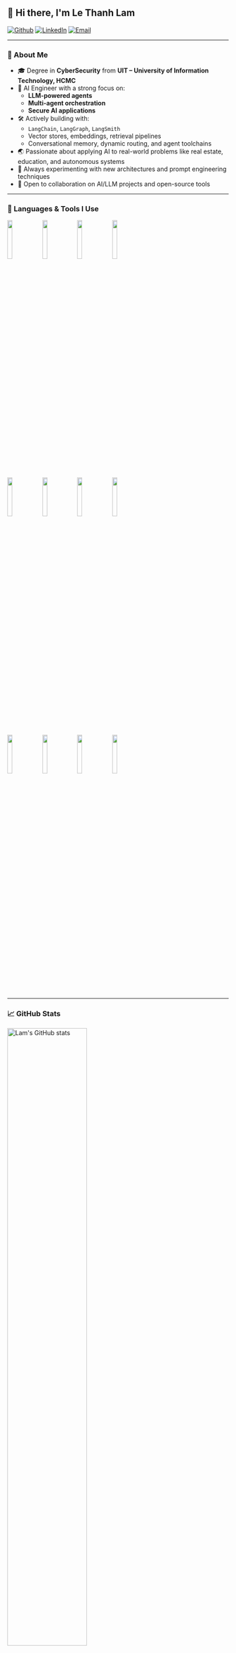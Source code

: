 <!-- Your title -->
## 👋 Hi there, I'm Le Thanh Lam

<!-- Your badges -->
[![Github](https://img.shields.io/badge/-Github-000?style=flat&logo=Github&logoColor=white)](https://github.com/hoolyfook)
[![LinkedIn](https://img.shields.io/badge/-LinkedIn-blue?style=flat&logo=linkedin&logoColor=white)](https://www.linkedin.com/in/your-linkedin/)
[![Email](https://img.shields.io/badge/-Email-D14836?style=flat&logo=gmail&logoColor=white)](mailto:your.email@example.com)

---

### 🧠 About Me

- 🎓 Degree in **CyberSecurity** from **UIT – University of Information Technology, HCMC**
- 💼 AI Engineer with a strong focus on:
  - **LLM-powered agents**
  - **Multi-agent orchestration**
  - **Secure AI applications**
- 🛠️ Actively building with:
  - `LangChain`, `LangGraph`, `LangSmith`
  - Vector stores, embeddings, retrieval pipelines
  - Conversational memory, dynamic routing, and agent toolchains
- 🌏 Passionate about applying AI to real-world problems like real estate, education, and autonomous systems
- 🧪 Always experimenting with new architectures and prompt engineering techniques
- 🤝 Open to collaboration on AI/LLM projects and open-source tools

---

### 🧰 Languages & Tools I Use

<p>
  <code><img width="15%" src="https://www.vectorlogo.zone/logos/python/python-ar21.svg"></code>
  <code><img width="15%" src="https://www.vectorlogo.zone/logos/pytorch/pytorch-ar21.svg"></code>
  <code><img width="15%" src="https://www.vectorlogo.zone/logos/jupyter/jupyter-ar21.svg"></code>
  <code><img width="15%" src="https://www.vectorlogo.zone/logos/docker/docker-ar21.svg"></code>
  <br />
  <code><img width="15%" src="https://img.shields.io/badge/LangChain-black?style=flat&logo=data:image/svg+xml;base64,PHN2ZyB..."></code>
  <code><img width="15%" src="https://img.shields.io/badge/LangGraph-blueviolet?style=flat"></code>
  <code><img width="15%" src="https://img.shields.io/badge/LangSmith-yellow?style=flat"></code>
  <code><img width="15%" src="https://img.shields.io/badge/MultiAgent%20AI-brightgreen?style=flat"></code>
  <br />
  <code><img width="15%" src="https://www.vectorlogo.zone/logos/mongodb/mongodb-ar21.svg"></code>
  <code><img width="15%" src="https://www.vectorlogo.zone/logos/redis/redis-ar21.svg"></code>
  <code><img width="15%" src="https://www.vectorlogo.zone/logos/postgresql/postgresql-ar21.svg"></code>
  <code><img width="15%" src="https://www.vectorlogo.zone/logos/fastapi/fastapi-ar21.svg"></code>
</p>

---

### 📈 GitHub Stats

<a href="https://github.com/hoolyfook/github-readme-stats">
  <img width="60%" alt="Lam's GitHub stats" src="https://github-readme-stats.vercel.app/api?username=hoolyfook&show_icons=true&hide_border=true&theme=dracula" />
</a>

---

### ☁️ Recent Projects

- 🤖 **Real Estate LLM Agent System** — An AI assistant to match properties, detect spam, and coordinate agent appointments.
- 📊 **House Metric Scoring API** — A real estate pricing model powered by house features and score-based multipliers.
- 🧑‍🤝‍🧑 **LangGraph Multi-Agent Runtime** — Multi-agent systems to simulate reasoning, reflection, and negotiation.

---

_Last updated: July 2025_
